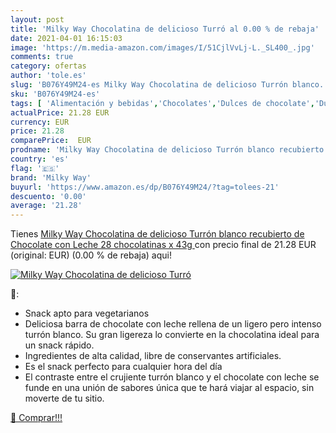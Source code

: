 ```yaml
---
layout: post
title: 'Milky Way Chocolatina de delicioso Turró al 0.00 % de rebaja'
date: 2021-04-01 16:15:03
image: 'https://m.media-amazon.com/images/I/51CjlVvLj-L._SL400_.jpg'
comments: true
category: ofertas
author: 'tole.es'
slug: 'B076Y49M24-es Milky Way Chocolatina de delicioso Turrón blanco...'
sku: 'B076Y49M24-es'
tags: [ 'Alimentación y bebidas','Chocolates','Dulces de chocolate','Dulces, chocolates y chicles','chocolate','milky way', ]
actualPrice: 21.28 EUR
currency: EUR
price: 21.28
comparePrice:  EUR
prodname: 'Milky Way Chocolatina de delicioso Turrón blanco recubierto de Chocolate con Leche  28 chocolatinas x 43g '
country: 'es'
flag: '🇪🇸'
brand: 'Milky Way'
buyurl: 'https://www.amazon.es/dp/B076Y49M24/?tag=tolees-21'
descuento: '0.00'
average: '21.28'
---
```


Tienes [Milky Way Chocolatina de delicioso Turrón blanco recubierto de Chocolate con Leche  28 chocolatinas x 43g ](https://www.amazon.es/dp/B076Y49M24/?tag=tolees-21) con precio final de  21.28 EUR (original:  EUR) (0.00 %  de rebaja) aqui!

[![Milky Way Chocolatina de delicioso Turró](https://m.media-amazon.com/images/I/51CjlVvLj-L._SL400_.jpg)](https://www.amazon.es/dp/B076Y49M24/?tag=tolees-21)

🔎:

- Snack apto para vegetarianos
- Deliciosa barra de chocolate con leche rellena de un ligero pero intenso turrón blanco. Su gran ligereza lo convierte en la chocolatina ideal para un snack rápido.
- Ingredientes de alta calidad, libre de conservantes artificiales.
- Es el snack perfecto para cualquier hora del día
- El contraste entre el crujiente turrón blanco y el chocolate con leche se funde en una unión de sabores única que te hará viajar al espacio, sin moverte de tu sitio.

[🛒 Comprar!!!](https://www.amazon.es/dp/B076Y49M24/?tag=tolees-21)
